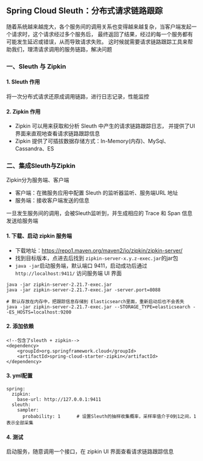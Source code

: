 ## Spring Cloud Sleuth：分布式请求链路跟踪
随着系统越来越庞大，各个服务间的调用关系也变得越来越复杂，当客户端发起一个请求时，这个请求经过多个服务后，
最终返回了结果，经过的每一个服务都有可能发生延迟或错误，从而导致请求失败。
这时候就需要请求链路跟踪工具来帮助我们，理清请求调用的服务链路，解决问题

### 一、Sleuth 与 Zipkin
#### 1. Sleuth 作用
将一次分布式请求还原成调用链路，进行日志记录，性能监控

#### 2. Zipkin 作用
* Zipkin 可以用来获取和分析 Sleuth 中产生的请求链路跟踪日志，
并提供了UI界面来直观地查看请求链路跟踪信息
* Zipkin 提供了可插拔数据存储方式：In-Memory(内存)、MySql、Cassandra、ES

### 二、集成Sleuth与Zipkin
Zipkin分为服务端、客户端
* 客户端：在微服务应用中配置 Sleuth 的监听器监听、服务端URL 地址
* 服务端：接收客户端发送的信息

一旦发生服务间的调用，会被Sleuth监听到，并生成相应的 Trace 和 Span 信息发送给服务端

#### 1. 下载、启动 zipkin 服务端
* 下载地址：https://repo1.maven.org/maven2/io/zipkin/zipkin-server/
* 找到目标版本，点进去后找到 `zipkin-server-x.y.z-exec.jar`的jar包
* `java -jar`启动服务端，默认端口 9411，启动成功后通过 `http://localhost:9411/` 访问服务端 UI 界面

``` 
java -jar zipkin-server-2.21.7-exec.jar
java -jar zipkin-server-2.21.7-exec.jar -server.port=8088 

# 默认存放在内存中，把跟踪信息存储到 Elasticsearch里面，重新启动后也不会丢失
java -jar zipkin-server-2.21.7-exec.jar --STORAGE_TYPE=elasticsearch --ES_HOSTS=localhost:9200 
```

#### 2. 添加依赖
```
<!--包含了sleuth + zipkin-->
<dependency>
    <groupId>org.springframework.cloud</groupId>
    <artifactId>spring-cloud-starter-zipkin</artifactId>
</dependency>
```

#### 3. yml配置
```
spring:
  zipkin:
    base-url: http://127.0.0.1:9411
  sleuth:
    sampler:
      probability: 1      # 设置Sleuth的抽样收集概率，采样率值介于0到1之间，1表示全部采集
```

#### 4. 测试
启动服务，随意调用一个接口，在 zipkin UI 界面查看请求链路跟踪信息
